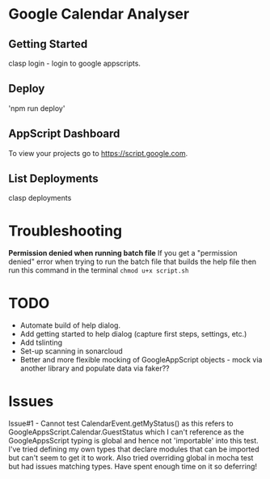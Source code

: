 # Google Calendar Analyser

## Getting Started

clasp login - login to google appscripts.

## Deploy

'npm run deploy'

## AppScript Dashboard

To view your projects go to https://script.google.com.

## List Deployments

clasp deployments

# Troubleshooting

**Permission denied when running batch file**
If you get a "permission denied" error when trying to run the batch file that builds the help file then run this command in the terminal `chmod u+x script.sh`

# TODO

- Automate build of help dialog.
- Add getting started to help dialog (capture first steps, settings, etc.)
- Add tslinting
- Set-up scanning in sonarcloud
- Better and more flexible mocking of GoogleAppScript objects - mock via another library and populate data via faker??

# Issues

Issue#1 - Cannot test CalendarEvent.getMyStatus() as this refers to GoogleAppsScript.Calendar.GuestStatus which I can't reference as the
    GoogleAppsScript typing is global and hence not 'importable' into this test. I've tried defining my own types that declare
    modules that can be imported but can't seem to get it to work. Also tried overriding global in mocha test but had issues
    matching types. Have spent enough time on it so deferring!
